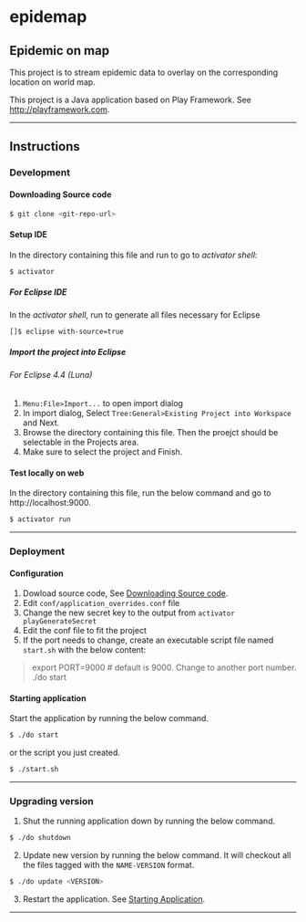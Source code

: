 epidemap
====================

Epidemic on map
---------------
This project is to stream epidemic data to overlay on the corresponding location 
on world map.

This project is a Java application based on Play Framework. 
See http://playframework.com.

-------------------------------------------------------------------------------
Instructions
------------

### Development
#### Downloading Source code
```sh
$ git clone <git-repo-url>
```

#### Setup IDE
In the directory containing this file and run to go to *activator shell*:
```sh
$ activator
```

##### For Eclipse IDE
In the *activator shell*, run to generate all files necessary for Eclipse
```activator
[]$ eclipse with-source=true
```

##### Import the project into Eclipse
###### For Eclipse 4.4 (Luna)
1. `Menu:File>Import...` to open import dialog
2. In import dialog, Select `Tree:General>Existing Project into Workspace` and Next.
3. Browse the directory containing this file. 
Then the proejct should be selectable in the Projects area.
4. Make sure to select the project and Finish.

#### Test locally on web
In the directory containing this file, run the below command 
and go to http://localhost:9000.
```sh
$ activator run
```

-------------------------------------------------------------------------------
### Deployment
#### Configuration
1. Dowload source code, See [Downloading Source code](#downloading-source-code).
2. Edit `conf/application_overrides.conf` file
  1. Change the new secret key to the output from `activator playGenerateSecret`
  2. Edit the conf file to fit the project
3. If the port needs to change, 
create an executable script file named `start.sh` with the below content:

> export PORT=9000 # default is 9000. Change to another port number.  
> ./do start


#### Starting application
Start the application by running the below command.
```sh
$ ./do start
```

or the script you just created.
```sh
$ ./start.sh
```

-------------------------------------------------------------------------------
### Upgrading version
1. Shut the running application down by running the below command.
```sh
$ ./do shutdown
```

2. Update new version by running the below command. 
It will checkout all the files tagged with the `NAME-VERSION` format. 
```sh
$ ./do update <VERSION>
```

3. Restart the application. See [Starting Application](#starting-application).

-------------------------------------------------------------------------------
